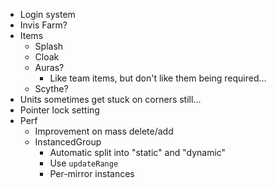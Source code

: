 - Login system
- Invis Farm?
- Items
  - Splash
  - Cloak
  - Auras?
    - Like team items, but don't like them being required...
  - Scythe?
- Units sometimes get stuck on corners still...
- Pointer lock setting
- Perf
  - Improvement on mass delete/add
  - InstancedGroup
    - Automatic split into "static" and "dynamic"
    - Use `updateRange`
    - Per-mirror instances
